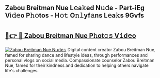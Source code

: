 ## Zabou Breitman Nue L𝚎a𝚔ed N𝚞𝚍e - Part-iEg Vi𝚍𝚎o P𝚑𝚘tos - H𝚘𝚝 O𝚗𝚕yf𝚊ns L𝚎a𝚔s 9Gvfs

# <h2><a href="http://kf317r.oniu.top/?m=Zabou+Breitman+Nue">🔗👉 🔴 Zabou Breitman Nue P𝚑ot𝚘𝚜 V𝚒d𝚎o</a></h2>

[![Zabou Breitman Nue Nu𝚍e𝚜](https://i.imgur.com/0qMVB7G.gif)](http://kf317r.oniu.top/?m=Zabou+Breitman+Nue)
Digital content creator Zabou Breitman Nue, famed for sharing dance and lifestyle ideas, through performances and personal vlogs on social media. Compassionate counselor Zabou Breitman Nue, famed for their kindness and dedication to helping others navigate life's challenges.  
